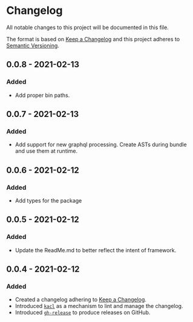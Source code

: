 # Changelog

All notable changes to this project will be documented in this file.

The format is based on [Keep a Changelog](http://keepachangelog.com/en/1.0.0/)
and this project adheres to [Semantic Versioning](http://semver.org/spec/v2.0.0.html).

## 0.0.8 - 2021-02-13
### Added
- Add proper bin paths.

## 0.0.7 - 2021-02-13
### Added
- Add support for new graphql processing. Create ASTs during bundle and use them at runtime.

## 0.0.6 - 2021-02-12
### Added
- Add types for the package

## 0.0.5 - 2021-02-12
### Added
- Update the ReadMe.md to better reflect the intent of framework.

## 0.0.4 - 2021-02-12
### Added
- Created a changelog adhering to [Keep a Changelog](http://keepachangelog.com/en/1.0.0/).
- Introduced [`kacl`](https://npm.im/@brightcove/kacl) as a mechanism to lint and manage the changelog.
- Introduced [`gh-release`](https://npm.im/gh-release) to produce releases on GitHub.

[0.0.4]: https://github.com/bishwenduk029/fringe/compare/v0.0.1...v0.0.3
